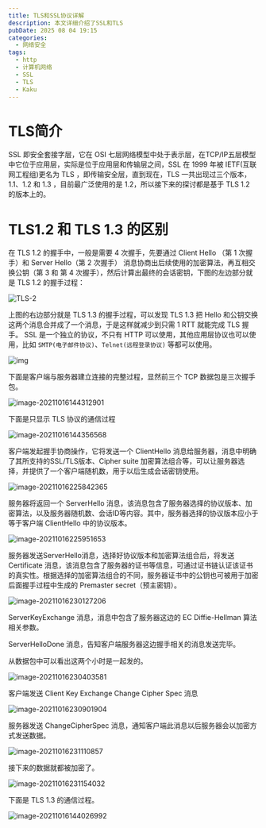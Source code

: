 ```yaml
---
title: TLS和SSL协议详解
description: 本文详细介绍了SSL和TLS
pubDate: 2025 08 04 19:15
categories:
  - 网络安全
tags:
  - http
  - 计算机网络
  - SSL
  - TLS
  - Kaku
---
```


# TLS简介
SSL 即安全套接字层，它在 OSI 七层网络模型中处于表示层，在TCP/IP五层模型中它位于应用层，实际是位于应用层和传输层之间，SSL 在 1999 年被 IETF(互联网工程组)更名为 TLS ，即传输安全层，直到现在，TLS 一共出现过三个版本，1.1、1.2 和 1.3 ，目前最广泛使用的是 1.2，所以接下来的探讨都是基于 TLS 1.2 的版本上的。

# TLS1.2 和 TLS 1.3 的区别
在 TLS 1.2 的握手中，一般是需要 4 次握手，先要通过 Client Hello （第 1 次握手）和 Server Hello（第 2 次握手） 消息协商出后续使用的加密算法，再互相交换公钥（第 3 和 第 4 次握手），然后计算出最终的会话密钥，下图的左边部分就是 TLS 1.2 的握手过程：

![TLS-2](./../../../public/image/5c91b5052a54797c7de22e13ec47dcb7.jpeg)

上图的右边部分就是 TLS 1.3 的握手过程，可以发现 TLS 1.3 把 Hello 和公钥交换这两个消息合并成了一个消息，于是这样就减少到只需 1 RTT 就能完成 TLS 握手。
SSL 是一个独立的协议，不只有 HTTP 可以使用，其他应用层协议也可以使用，比如 `SMTP(电子邮件协议)`、`Telnet(远程登录协议)` 等都可以使用。

![img](./../../../public/image/b3ee1e5bb046d168adf21b36d7c5c75d.jpeg)

下面是客户端与服务器建立连接的完整过程，显然前三个 TCP 数据包是三次握手包。

![image-20211016144312901](./../../../public/image/c795704c4ac34669da6e31b9ffa70908.png)

下面是只显示 TLS 协议的通信过程

![image-20211016144356568](./../../../public/image/aada1c0512058e8ec1abaff33b1c0acf.png)

客户端发起握手协商操作，它将发送一个 ClientHello 消息给服务器，消息中明确了其所支持的SSL/TLS版本、Cipher suite 加密算法组合等，可以让服务器选择，并提供了一个客户端随机数，用于以后生成会话密钥使用。

![image-20211016225842365](./../../../public/image/16948317456931250c855ac3ae21a09b.png)

服务器将返回一个 ServerHello 消息，该消息包含了服务器选择的协议版本、加密算法，以及服务器随机数、会话ID等内容。其中，服务器选择的协议版本应小于等于客户端 ClientHello 中的协议版本。

![image-20211016225951653](./../../../public/image/ac9e805f7ea3f6f73563026833869212.png)

服务器发送ServerHello消息，选择好协议版本和加密算法组合后，将发送 Certificate 消息，该消息包含了服务器的证书等信息，可通过证书链认证该证书的真实性。根据选择的加密算法组合的不同，服务器证书中的公钥也可被用于加密后面握手过程中生成的 Premaster secret（预主密钥）。

![image-20211016230127206](./../../../public/image/0c76408403555870e02aa66e15e046f7.png)

ServerKeyExchange 消息，消息中包含了服务器这边的 EC Diffie-Hellman 算法相关参数。

ServerHelloDone 消息，告知客户端服务器这边握手相关的消息发送完毕。

从数据包中可以看出这两个小时是一起发的。

![image-20211016230403581](./../../../public/image/94663d2ef1be8b6b5c7ca5ae1b84323c.png)

客户端发送 Client Key Exchange Change Cipher Spec 消息

![image-20211016230901904](./../../../public/image/0d5c0536b7c5a1e1a5a3a1220dbaeec8.png)

服务器发送 ChangeCipherSpec 消息，通知客户端此消息以后服务器会以加密方式发送数据。

![image-20211016231110857](./../../../public/image/72668ae8040d412edab85a353ba89d53.png)

接下来的数据就都被加密了。

![image-20211016231154032](./../../../public/image/bed2c076653f577d237713cd3d6488d0.png)

下面是 TLS 1.3 的通信过程。

![image-20211016144026992](./../../../public/image/75c671e19f857a6fe40b9a7bd103dd26.png)